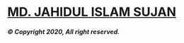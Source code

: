 # [MD. JAHIDUL ISLAM SUJAN](https://mrdeveloperjis.github.io)

##### &copy; Copyright 2020, All right reserved.
